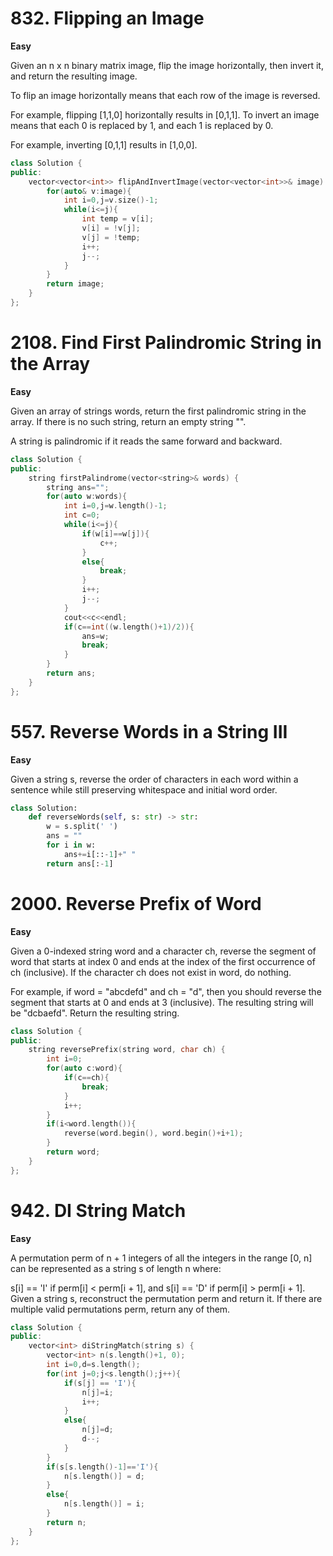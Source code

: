 # 832. Flipping an Image
**Easy**

Given an n x n binary matrix image, flip the image horizontally, then invert it, and return the resulting image.

To flip an image horizontally means that each row of the image is reversed.

For example, flipping [1,1,0] horizontally results in [0,1,1].
To invert an image means that each 0 is replaced by 1, and each 1 is replaced by 0.

For example, inverting [0,1,1] results in [1,0,0].

```c++
class Solution {
public:
    vector<vector<int>> flipAndInvertImage(vector<vector<int>>& image) {
        for(auto& v:image){
            int i=0,j=v.size()-1;
            while(i<=j){
                int temp = v[i];
                v[i] = !v[j];
                v[j] = !temp;
                i++;
                j--;
            }
        }
        return image;
    }
};
```

# 2108. Find First Palindromic String in the Array
**Easy**

Given an array of strings words, return the first palindromic string in the array. If there is no such string, return an empty string "".

A string is palindromic if it reads the same forward and backward.

```c++
class Solution {
public:
    string firstPalindrome(vector<string>& words) {
        string ans="";
        for(auto w:words){
            int i=0,j=w.length()-1;
            int c=0;
            while(i<=j){
                if(w[i]==w[j]){
                    c++;
                }
                else{
                    break;
                }
                i++;
                j--;
            }
            cout<<c<<endl;
            if(c==int((w.length()+1)/2)){
                ans=w;
                break;
            }
        }
        return ans;
    }
};
```

# 557. Reverse Words in a String III
**Easy**

Given a string s, reverse the order of characters in each word within a sentence while still preserving whitespace and initial word order.

```python
class Solution:
    def reverseWords(self, s: str) -> str:
        w = s.split(' ')
        ans = ""
        for i in w:
            ans+=i[::-1]+" "
        return ans[:-1]
```

# 2000. Reverse Prefix of Word
**Easy**

Given a 0-indexed string word and a character ch, reverse the segment of word that starts at index 0 and ends at the index of the first occurrence of ch (inclusive). If the character ch does not exist in word, do nothing.

For example, if word = "abcdefd" and ch = "d", then you should reverse the segment that starts at 0 and ends at 3 (inclusive). The resulting string will be "dcbaefd".
Return the resulting string.

```c++
class Solution {
public:
    string reversePrefix(string word, char ch) {
        int i=0;
        for(auto c:word){
            if(c==ch){
                break;
            }
            i++;
        }
        if(i<word.length()){
            reverse(word.begin(), word.begin()+i+1);
        }
        return word;
    }
};
```

# 942. DI String Match
**Easy**

A permutation perm of n + 1 integers of all the integers in the range [0, n] can be represented as a string s of length n where:

s[i] == 'I' if perm[i] < perm[i + 1], and
s[i] == 'D' if perm[i] > perm[i + 1].
Given a string s, reconstruct the permutation perm and return it. If there are multiple valid permutations perm, return any of them.

```c++
class Solution {
public:
    vector<int> diStringMatch(string s) {
        vector<int> n(s.length()+1, 0);
        int i=0,d=s.length();
        for(int j=0;j<s.length();j++){
            if(s[j] == 'I'){
                n[j]=i;
                i++;
            }
            else{
                n[j]=d;
                d--;
            }
        }
        if(s[s.length()-1]=='I'){
            n[s.length()] = d;
        }
        else{
            n[s.length()] = i;
        }
        return n;
    }
};
```

